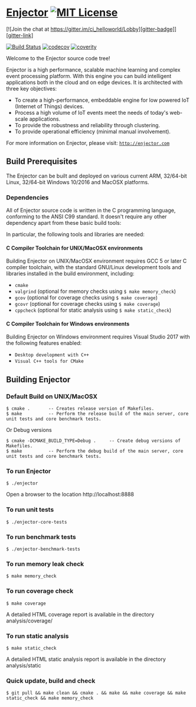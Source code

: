 # [Enjector][1] [![MIT License][license-badge]](LICENSE.md)

[![Join the chat at https://gitter.im/ci_helloworld/Lobby][gitter-badge]][gitter-link]

[![Build Status][travis-badge]][travis-link]
[![codecov][codecov-badge]][codecov-link]
[![coverity][coverity-badge]][coverity-link]


Welcome to the Enjector source code tree!

Enjector is a high performance, scalable machine learning and complex event processing platform. 
With this engine you can build intelligent applications both in the cloud and on edge devices. 
It is architected with three key objectives:

- To create a high-performance, embeddable engine for low powered IoT (Internet of Things) devices.
- Process a high volume of IoT events meet the needs of today's web-scale applications.
- To provide the robustness and reliability through clustering.
- To provide operational efficiency (minimal manual involvement).

For more information on Enjector, please visit: [`http://enjector.com`](http://enjector.com)

## Build Prerequisites

The Enjector can be built and deployed on various current ARM, 32/64-bit Linux, 32/64-bit Windows 10/2016 and MacOSX platforms.

### Dependencies

All of Enjector source code is written in the C programming language, conforming to the ANSI C99 standard. It doesn't require any other dependency apart from these basic build tools:

In particular, the following tools and libraries are needed:

#### C Compiler Toolchain for UNIX/MacOSX environments

Building Enjector on UNIX/MacOSX environment requires GCC 5 or later C compiler toolchain, 
with the standard GNU/Linux development tools and libraries installed in the build environment, including:

* `cmake`
* `valgrind` (optional for memory checks using `$ make memory_check`)
* `gcov` (optional for coverage checks using `$ make coverage`)
* `gcovr` (optional for coverage checks using `$ make coverage`)
* `cppcheck` (optional for static analysis using `$ make static_check`)


#### C Compiler Toolchain for Windows environments

Building Enjector on Windows environment requires Visual Studio 2017 with the following features enabled:

* `Desktop development with C++`
* `Visual C++ tools for CMake`

## Building Enjector

### Default Build on UNIX/MacOSX

	$ cmake .       -- Creates release version of Makefiles.
	$ make          -- Perform the release build of the main server, core unit tests and core benchmark tests.

Or Debug versions

	$ cmake -DCMAKE_BUILD_TYPE=Debug .     -- Create debug versions of Makefiles.
	$ make          -- Perform the debug build of the main server, core unit tests and core benchmark tests.

### To run Enjector

	$ ./enjector

Open a browser to the location http://localhost:8888

### To run unit tests

	$ ./enjector-core-tests

### To run benchmark tests

	$ ./enjector-benchmark-tests

### To run memory leak check
	$ make memory_check

### To run coverage check
	$ make coverage
A detailed HTML coverage report is available in the directory analysis/coverage/ 

### To run static analysis
	$ make static_check
A detailed HTML static analysis report is available in the directory analysis/static 

### Quick update, build and check
    $ git pull && make clean && cmake . && make && make coverage && make static_check && make memory_check 

[1]: https://enjector.com/
[travis-badge]:    https://travis-ci.org/enjector/enjector.svg?branch=master
[travis-link]:     https://travis-ci.org/enjector/enjector

[license-badge]:   https://img.shields.io/badge/License-Apache%202.0-blue.svg

[codecov-badge]:   https://codecov.io/gh/enjector/enjector/branch/master/graph/badge.svg
[codecov-link]:    https://codecov.io/gh/enjector/enjector

[coverity-badge]:  https://img.shields.io/coverity/scan/16063.svg
[coverity-link]:   https://scan.coverity.com/projects/enjector-enjector

[gitter-badge]:  https://badges.gitter.im/enjector/Lobby.svg
[gitter-link]:   https://gitter.im/enjector/Lobby?utm_source=badge&utm_medium=badge&utm_campaign=pr-badge&utm_content=badge

